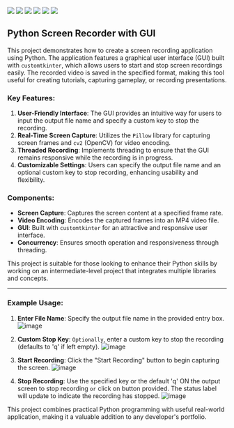 ![](https://img.shields.io/badge/Programming_Language-Python-blue.svg)
![](https://img.shields.io/badge/Main_Tool_Used-OpenCV-gold.svg)
![](https://img.shields.io/badge/Supporting_Tools_Used-Pillow,_CustomTkinter-orange.svg)
![](https://img.shields.io/badge/Application-Screen_Recorder-yellow.svg)
![](https://img.shields.io/badge/Minimum_Python_Version-3.7-blue.svg)
![](https://img.shields.io/badge/Status-Complete-darklime.svg)



## Python Screen Recorder with GUI

This project demonstrates how to create a screen recording application using Python. The application features a graphical user interface (GUI) built with `customtkinter`, which allows users to start and stop screen recordings easily. The recorded video is saved in the specified format, making this tool useful for creating tutorials, capturing gameplay, or recording presentations.

### Key Features:
1. **User-Friendly Interface**: The GUI provides an intuitive way for users to input the output file name and specify a custom key to stop the recording.
2. **Real-Time Screen Capture**: Utilizes the `Pillow` library for capturing screen frames and `cv2` (OpenCV) for video encoding.
3. **Threaded Recording**: Implements threading to ensure that the GUI remains responsive while the recording is in progress.
4. **Customizable Settings**: Users can specify the output file name and an optional custom key to stop recording, enhancing usability and flexibility.

### Components:
- **Screen Capture**: Captures the screen content at a specified frame rate.
- **Video Encoding**: Encodes the captured frames into an MP4 video file.
- **GUI**: Built with `customtkinter` for an attractive and responsive user interface.
- **Concurrency**: Ensures smooth operation and responsiveness through threading.

This project is suitable for those looking to enhance their Python skills by working on an intermediate-level project that integrates multiple libraries and concepts.

---

### Example Usage:
1. **Enter File Name**: Specify the output file name in the provided entry box.
   ![image](https://github.com/jindalpriyanshu101/Project-Guidance/assets/52918255/cc8fca2f-53e3-4ccc-a806-d90339f75a4a)

2. **Custom Stop Key**: `Optionally`, enter a custom key to stop the recording (defaults to 'q' if left empty).
   ![image](https://github.com/jindalpriyanshu101/Project-Guidance/assets/52918255/bfef4f1f-7a68-4f53-af95-bc6564887e43)

4. **Start Recording**: Click the "Start Recording" button to begin capturing the screen.
  ![image](https://github.com/jindalpriyanshu101/Project-Guidance/assets/52918255/5fb72a7b-db8f-4259-ba0f-33844d2cf49f)

5. **Stop Recording**: Use the specified key or the default 'q' ON the output screen to stop recording `or` click on button provided. The status label will update to indicate the recording has stopped.
  ![image](https://github.com/jindalpriyanshu101/Project-Guidance/assets/52918255/8029d7f2-2fd5-4733-b60a-e03169db0953)


This project combines practical Python programming with useful real-world application, making it a valuable addition to any developer's portfolio.
